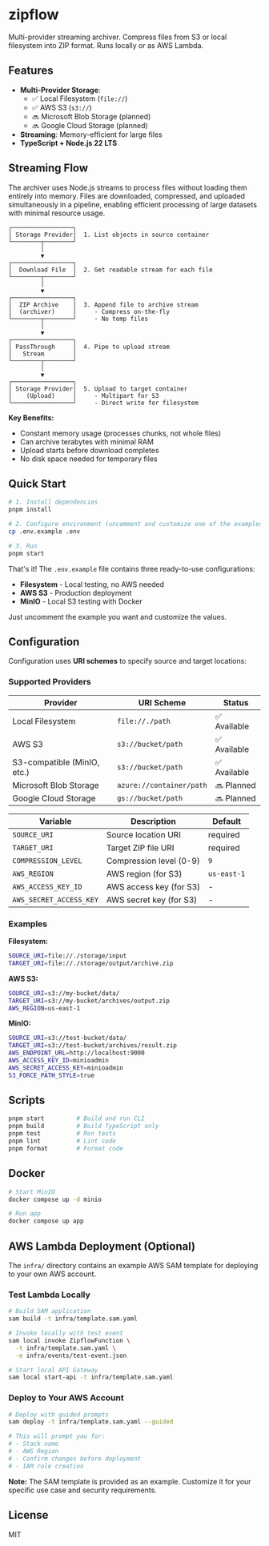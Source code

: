 # zipflow

Multi-provider streaming archiver. Compress files from S3 or local filesystem into ZIP format. Runs locally or as AWS Lambda.

## Features

- **Multi-Provider Storage**: 
  - ✅ Local Filesystem (`file://`)
  - ✅ AWS S3 (`s3://`)
  - 🔜 Microsoft Blob Storage (planned)
  - 🔜 Google Cloud Storage (planned)
- **Streaming**: Memory-efficient for large files
- **TypeScript + Node.js 22 LTS**

## Streaming Flow

The archiver uses Node.js streams to process files without loading them entirely into memory. Files are downloaded, compressed, and uploaded simultaneously in a pipeline, enabling efficient processing of large datasets with minimal resource usage.

```
┌─────────────────┐
│ Storage Provider│  1. List objects in source container
└────────┬────────┘
         │
         ▼
┌─────────────────┐
│  Download File  │  2. Get readable stream for each file
└────────┬────────┘
         │
         ▼
┌─────────────────┐
│  ZIP Archive    │  3. Append file to archive stream
│  (archiver)     │     - Compress on-the-fly
└────────┬────────┘     - No temp files
         │
         ▼
┌─────────────────┐
│ PassThrough     │  4. Pipe to upload stream
│   Stream        │
└────────┬────────┘
         │
         ▼
┌─────────────────┐
│ Storage Provider│  5. Upload to target container
│    (Upload)     │     - Multipart for S3
└─────────────────┘     - Direct write for filesystem
```

**Key Benefits:**
- Constant memory usage (processes chunks, not whole files)
- Can archive terabytes with minimal RAM
- Upload starts before download completes
- No disk space needed for temporary files

## Quick Start

```bash
# 1. Install dependencies
pnpm install

# 2. Configure environment (uncomment and customize one of the examples)
cp .env.example .env

# 3. Run
pnpm start
```

That's it! The `.env.example` file contains three ready-to-use configurations:
- **Filesystem** - Local testing, no AWS needed
- **AWS S3** - Production deployment
- **MinIO** - Local S3 testing with Docker

Just uncomment the example you want and customize the values.

## Configuration

Configuration uses **URI schemes** to specify source and target locations:

### Supported Providers

| Provider | URI Scheme | Status |
|----------|------------|--------|
| Local Filesystem | `file://./path` | ✅ Available |
| AWS S3 | `s3://bucket/path` | ✅ Available |
| S3-compatible (MinIO, etc.) | `s3://bucket/path` | ✅ Available |
| Microsoft Blob Storage | `azure://container/path` | 🔜 Planned |
| Google Cloud Storage | `gs://bucket/path` | 🔜 Planned |

| Variable | Description | Default |
|----------|-------------|---------|
| `SOURCE_URI` | Source location URI | required |
| `TARGET_URI` | Target ZIP file URI | required |
| `COMPRESSION_LEVEL` | Compression level (0-9) | `9` |
| `AWS_REGION` | AWS region (for S3) | `us-east-1` |
| `AWS_ACCESS_KEY_ID` | AWS access key (for S3) | - |
| `AWS_SECRET_ACCESS_KEY` | AWS secret key (for S3) | - |

### Examples

**Filesystem:**
```bash
SOURCE_URI=file://./storage/input
TARGET_URI=file://./storage/output/archive.zip
```

**AWS S3:**
```bash
SOURCE_URI=s3://my-bucket/data/
TARGET_URI=s3://my-bucket/archives/output.zip
AWS_REGION=us-east-1
```

**MinIO:**
```bash
SOURCE_URI=s3://test-bucket/data/
TARGET_URI=s3://test-bucket/archives/result.zip
AWS_ENDPOINT_URL=http://localhost:9000
AWS_ACCESS_KEY_ID=minioadmin
AWS_SECRET_ACCESS_KEY=minioadmin
S3_FORCE_PATH_STYLE=true
```

## Scripts

```bash
pnpm start         # Build and run CLI
pnpm build         # Build TypeScript only
pnpm test          # Run tests
pnpm lint          # Lint code
pnpm format        # Format code
```

## Docker

```bash
# Start MinIO
docker compose up -d minio

# Run app
docker compose up app
```

## AWS Lambda Deployment (Optional)

The `infra/` directory contains an example AWS SAM template for deploying to your own AWS account.

### Test Lambda Locally

```bash
# Build SAM application
sam build -t infra/template.sam.yaml

# Invoke locally with test event
sam local invoke ZipflowFunction \
  -t infra/template.sam.yaml \
  -e infra/events/test-event.json

# Start local API Gateway
sam local start-api -t infra/template.sam.yaml
```

### Deploy to Your AWS Account

```bash
# Deploy with guided prompts
sam deploy -t infra/template.sam.yaml --guided

# This will prompt you for:
# - Stack name
# - AWS Region
# - Confirm changes before deployment
# - IAM role creation
```

**Note:** The SAM template is provided as an example. Customize it for your specific use case and security requirements.

## License

MIT
